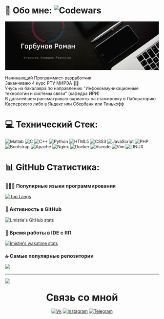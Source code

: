 # 💫 Обо мне: ![Codewars](https://www.codewars.com/users/lmistie/badges/small)

[![Header](https://github.com/lmistie/lmistie/blob/master/img/header.png)](https://www.canva.com/design/DAEqeZfAzNc/-UYjaGaKHueaHdypzOIU_w/view?website#2:1)

<!-- ![Codewars](https://www.codewars.com/users/lmistie/badges/large) -->

<p font font-size=30px>Начинающий Программист-разработчик<br> Заканчиваю 4 курс РТУ МИРЭА 👨‍🎓<br> Учусь на бакалавра по направлению "Инфокоммуникационные технологии и системы связи" (кафедра ИРИ)<br>В дальнейшем рассматриваю варианты на стажировку в Лабораторию Касперского либо в Яндекс или Сбербанк или Тинькофф</p>

<h3 align="center"><font size="10px">

</font></h3>

# 💻 Технический Стек:

![Matlab](https://img.shields.io/badge/-matlab-000000?style=for-the-badge&logo=Matlab)
![C](https://img.shields.io/badge/-C-000000?style=for-the-badge&logo=C&logoColor=1144AA)
![C++](https://img.shields.io/badge/-C++-000000?style=for-the-badge&logo=C%2b%2b&logoColor=1144AA)
![Python](https://img.shields.io/badge/python-000000?style=for-the-badge&logo=python&logoColor=ffdd54)
![HTML5](https://img.shields.io/badge/html5-000000?style=for-the-badge&logo=html5&logoColor=F38020)
![CSS3](https://img.shields.io/badge/css3-000000?style=for-the-badge&logo=css3&logoColor=4D54D8)
![JavaScript](https://img.shields.io/badge/javascript-000000?style=for-the-badge&logo=javascript&logoColor=%23F7DF1E)
![PHP](https://img.shields.io/badge/php-000?style=for-the-badge&logo=php&logoColor=23777BB4)
![Bootstrap](https://img.shields.io/badge/bootstrap-000?style=for-the-badge&logo=bootstrap&logoColor=23563D7C)
![Apache](https://img.shields.io/badge/apache-000?style=for-the-badge&logo=apache&logoColor=23D42029)
![Nginx](https://img.shields.io/badge/nginx-000?style=for-the-badge&logo=nginx&logoColor=23009639)
![Docker](https://img.shields.io/badge/docker-000?style=for-the-badge&logo=docker&logoColor=230db7ed)
![Vscode](https://img.shields.io/badge/-vscode-000000?style=for-the-badge&logo=VisualStudioCode)
![Vim](https://img.shields.io/badge/-vim-000000?style=for-the-badge&logo=Vim)
![LINUX](https://img.shields.io/badge/Linux-000?style=for-the-badge&logo=linux&logoColor=white)

</div>

# 📊 GitHub Статистика:
### 🧑🏻‍💻 Популярные языки программирования
<div class="languages">

[![Top Langs](https://github-readme-stats.vercel.app/api/top-langs/?username=lmistie&langs_count=8&theme=merko)](https://github.com/lmistie/)

</div>

### 🧠  Активность в GitHub
<div>

![Lmistie's GitHub stats](https://github-readme-stats.vercel.app/api?username=lmistie&show_icons=true&theme=merko)

</div>

### 🤯 Время работы в IDE c ЯП
<div >

[![lmistie's wakatime stats](https://github-readme-stats.vercel.app/api/wakatime?username=lmistie&theme=merko)](https://github.com/anuraghazra/github-readme-stats)

</div>

### 🔝 Самые популярные репозитории
![](https://github-contributor-stats.vercel.app/api?username=lmistie&limit=5&theme=merko&combine_all_yearly_contributions=true)

---
[![](https://visitcount.itsvg.in/api?id=lmistie&icon=5&color=0)](https://visitcount.itsvg.in)

<h3 align="center"><font size="6px"> Связь со мной </font></h3>

<div align="center">

[![Vk](https://img.shields.io/badge/-Vkontakte-000000?style=for-the-badge&logo=vk)](https://vk.com/lmistie)
[![Instagram](https://img.shields.io/badge/-Instagram-000000?style=for-the-badge&logo=Instagram)](https://www.instagram.com/__singuratic/)
[![Telegram](https://img.shields.io/badge/-Telegram-000000?style=for-the-badge&logo=Telegram)](https://t.me/lmistie)

</div>